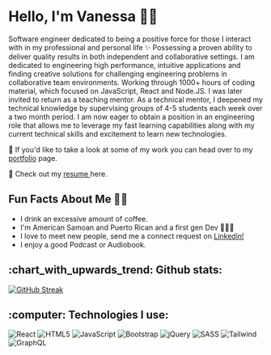 <!-- ![Light Purple and White Fashion Back to Business Landscape Banner (1)](https://user-images.githubusercontent.com/93841858/147681529-45f4ac3b-e4e2-4a18-87e2-ee1ee7892c47.png)
 -->

<h1 align="left">Hello, I'm Vanessa 👋🏽</h1>
<p>Software engineer dedicated to being a positive force for those I interact with in my professional and personal life ✨ Possessing a proven ability to deliver quality results in both independent and collaborative settings. I am dedicated to engineering high performance, intuitive applications and finding creative solutions for challenging engineering problems in collaborative team environments. Working through 1000+ hours of coding material, which focused on JavaScript, React and Node.JS. I was later invited to return as a teaching mentor. As a technical mentor, I deepened my technical knowledge by supervising groups of 4-5 students each week over a two month period. I am now eager to obtain a position in an engineering role that allows me to leverage my fast learning capabilities along with my current technical skills and excitement to learn new technologies. </p>


<p>👀 If you'd like to take a look at some of my work you can head over to my <a href='https://www.vanessa-sibley.com/'>portfolio</a> page.</p>
<p> 📝 Check out my <a href='https://docs.google.com/document/d/1HblmZr2nwrAXmCSvjLQwo8WrVqtExyayen9CqjNYfB8/edit?usp=sharing' alt='vanessas resume' target='_blank'> resume </a> here.
 </p>



</div>

<h2 align="left">Fun Facts About Me 🤙🏽 </h2>
<ul>
 <li> I drink an excessive amount of coffee.</li>
 <li> I'm American Samoan and Puerto Rican and a first gen Dev 🧑🏽‍💻</li>
 <li> I love to meet new people, send me a connect request on <a href='https://www.linkedin.com/in/vanessa-sibley/'>Linkedin!</a></li>
 <li> I enjoy a good Podcast or Audiobook.</li>
 </ul>
</div>

<h2 align="left"> :chart_with_upwards_trend: Github stats:</h2>
  
[![GitHub Streak](http://github-readme-streak-stats.herokuapp.com?user=vsibley&theme=nord&date_format=M%20j%5B%2C%20Y%5D)](https://git.io/streak-stats)


<h2 align="left"> :computer: Technologies I use:</h2>

![React](https://img.shields.io/badge/react-%2320232a.svg?style=for-the-badge&logo=react&logoColor=%2361DAFB) ![HTML5](https://img.shields.io/badge/html5-%23E34F26.svg?style=for-the-badge&logo=html5&logoColor=white) ![JavaScript](https://img.shields.io/badge/javascript-%23323330.svg?style=for-the-badge&logo=javascript&logoColor=%23F7DF1E) ![Bootstrap](https://img.shields.io/badge/bootstrap-%23563D7C.svg?style=for-the-badge&logo=bootstrap&logoColor=white) ![jQuery](https://img.shields.io/badge/jquery-%230769AD.svg?style=for-the-badge&logo=jquery&logoColor=white) ![SASS](https://img.shields.io/badge/SASS-hotpink.svg?style=for-the-badge&logo=SASS&logoColor=white) 
![Tailwind](https://img.shields.io/badge/Tailwind_CSS-38B2AC?style=for-the-badge&logo=tailwind-css&logoColor=white) ![GraphQL](https://img.shields.io/badge/GraphQl-E10098?style=for-the-badge&logo=graphql&logoColor=white)
